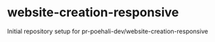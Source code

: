 # website-creation-responsive

Initial repository setup for pr-poehali-dev/website-creation-responsive